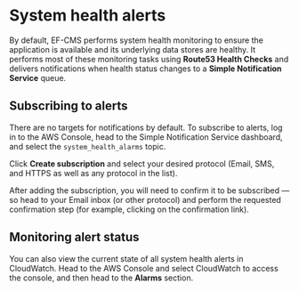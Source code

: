 # System health alerts

By default, EF-CMS performs system health monitoring to ensure the application is available and its underlying data stores are healthy. It performs most of these monitoring tasks using **Route53 Health Checks** and delivers notifications when health status changes to a **Simple Notification Service** queue.

## Subscribing to alerts

There are no targets for notifications by default. To subscribe to alerts, log in to the AWS Console, head to the Simple Notification Service dashboard, and select the `system_health_alarms` topic.

Click **Create subscription** and select your desired protocol (Email, SMS, and HTTPS as well as any protocol in the list).

After adding the subscription, you will need to confirm it to be subscribed — so head to your Email inbox (or other protocol) and perform the requested confirmation step (for example, clicking on the confirmation link).

## Monitoring alert status

You can also view the current state of all system health alerts in CloudWatch. Head to the AWS Console and select CloudWatch to access the console, and then head to the **Alarms** section.
